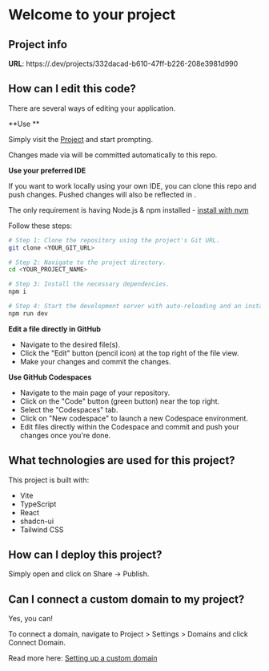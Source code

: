 # Welcome to your  project

## Project info

**URL**: https://.dev/projects/332dacad-b610-47ff-b226-208e3981d990

## How can I edit this code?

There are several ways of editing your application.

**Use **

Simply visit the [ Project](https://.dev/projects/332dacad-b610-47ff-b226-208e3981d990) and start prompting.

Changes made via  will be committed automatically to this repo.

**Use your preferred IDE**

If you want to work locally using your own IDE, you can clone this repo and push changes. Pushed changes will also be reflected in .

The only requirement is having Node.js & npm installed - [install with nvm](https://github.com/nvm-sh/nvm#installing-and-updating)

Follow these steps:

```sh
# Step 1: Clone the repository using the project's Git URL.
git clone <YOUR_GIT_URL>

# Step 2: Navigate to the project directory.
cd <YOUR_PROJECT_NAME>

# Step 3: Install the necessary dependencies.
npm i

# Step 4: Start the development server with auto-reloading and an instant preview.
npm run dev
```

**Edit a file directly in GitHub**

- Navigate to the desired file(s).
- Click the "Edit" button (pencil icon) at the top right of the file view.
- Make your changes and commit the changes.

**Use GitHub Codespaces**

- Navigate to the main page of your repository.
- Click on the "Code" button (green button) near the top right.
- Select the "Codespaces" tab.
- Click on "New codespace" to launch a new Codespace environment.
- Edit files directly within the Codespace and commit and push your changes once you're done.

## What technologies are used for this project?

This project is built with:

- Vite
- TypeScript
- React
- shadcn-ui
- Tailwind CSS

## How can I deploy this project?

Simply open [](https://.dev/projects/332dacad-b610-47ff-b226-208e3981d990) and click on Share -> Publish.

## Can I connect a custom domain to my  project?

Yes, you can!

To connect a domain, navigate to Project > Settings > Domains and click Connect Domain.

Read more here: [Setting up a custom domain](https://docs..dev/tips-tricks/custom-domain#step-by-step-guide)
